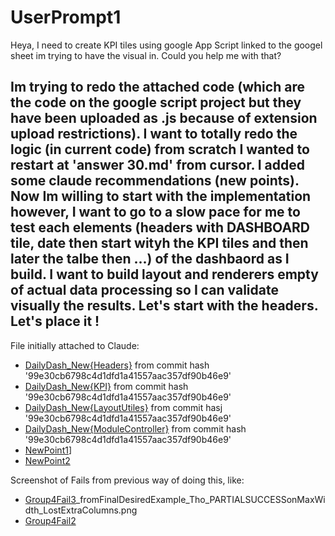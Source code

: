 # UserPrompt1

Heya, I need to create KPI tiles using google App Script linked to the googel sheet im trying to have the visual in. Could you help me with that?

Im trying to redo the attached code (which are the code on the google script project but they have been uploaded as .js because of extension upload restrictions). I want to totally redo the logic (in current code) from scratch
I wanted to restart at 'answer 30.md' from cursor. I added some claude recommendations (new points). Now Im willing to start with the implementation however, I want to go to a slow pace for me to test each elements (headers with DASHBOARD tile, date then start wityh the KPI tiles and then later the talbe then ...) of the dashbaord as I build. I want to build layout and renderers empty of actual data processing so I can validate visually the results.
Let's start with the headers. Let's place it !
---

File initially attached to Claude:

- [DailyDash_New{Headers}](../../../../../CODE/NEW/DailyDashboard/NewLogic1/DailyDash_New%20[Headers].js) from commit hash '99e30cb6798c4d1dfd1a41557aac357df90b46e9'
- [DailyDash_New{KPI}](../../../../../CODE/NEW/DailyDashboard/NewLogic1/DailyDash_New%20[KPI].js) from commit hash '99e30cb6798c4d1dfd1a41557aac357df90b46e9'
- [DailyDash_New{LayoutUtiles}](../../../../../CODE/NEW/DailyDashboard/NewLogic1/DailyDash_New%20[LayoutUtils].js)  from commit hasj '99e30cb6798c4d1dfd1a41557aac357df90b46e9'
- [DailyDash_New{ModuleController}](../../../../../CODE/NEW/DailyDashboard/NewLogic1/DailyDash_New%20[ModuleController].js) from commit hash '99e30cb6798c4d1dfd1a41557aac357df90b46e9'
- [NewPoint1](../NewPoint1%20_%20Starting%20Fresh--%20Key%20Points%20for%20a%20Robust%20Dashboard%20Layout%20System.md)]
- [NewPoint2](../NewPoint2%20_%20Addressing%20Grid%20System%20Flexibility%20Challenges.md)

Screenshot of Fails  from previous way of doing this, like:

- [Group4Fail3](../../../../../Visuals/Screenshots/New_DailyDashboard1/Adding_RepresentativePerformance/CursorLeadChanges4NewGridLayoutLogic/GRoup4Special/DailyDash1_@_KPIZoomView_FAIL(3))_fromFinalDesiredExample_Tho_PARTIALSUCCESSonMaxWidth_LostExtraColumns.png
- [Group4Fail2](../../../../../Visuals/Screenshots/New_DailyDashboard1/Adding_RepresentativePerformance/CursorLeadChanges4NewGridLayoutLogic/GRoup4Special/DailyDash1_@_KPIZoomView_FAIL(2)_fromFinalDesiredExample_atLeastHasAll4KPITiles.png)
